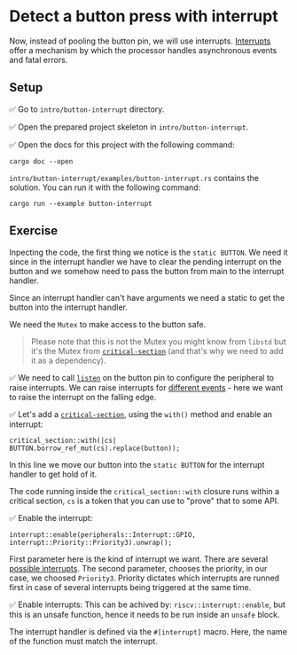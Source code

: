 # Detect a button press with interrupt

Now, instead of pooling the button pin, we will use interrupts. [Interrupts] offer a mechanism by which the processor handles asynchronous events and fatal errors.


## Setup

✅ Go to `intro/button-interrupt` directory.

✅ Open the prepared project skeleton in `intro/button-interrupt`.

✅ Open the docs for this project with the following command:

```
cargo doc --open
```

`intro/button-interrupt/examples/button-interrupt.rs` contains the solution. You can run it with the following command:

```shell
cargo run --example button-interrupt
```

## Exercise

Inpecting the code, the first thing we notice is the `static BUTTON`. We need it since in the interrupt handler we have to clear the pending interrupt on the button and we somehow need to pass the button from main to the interrupt handler.

Since an interrupt handler can't have arguments we need a static to get the button into the interrupt handler.

We need the `Mutex` to make access to the button safe.

> Please note that this is not the Mutex you might know from `libstd` but it's the Mutex from [`critical-section`] (and that's why we need to add it as a dependency).

✅ We need to call [`listen`][listen] on the button pin to configure the peripheral to raise interrupts. We can raise interrupts for [different events][events] - here we want to raise the interrupt on the falling edge.

✅ Let's add a [`critical-section`], using the `with()` method and enable an interrupt:

```rust,ignore
critical_section::with(|cs| BUTTON.borrow_ref_mut(cs).replace(button));
```
In this line we move our button into the `static BUTTON` for the interrupt handler to get hold of it.

The code running inside the `critical_section::with` closure runs within a critical section,
`cs` is a token that you can use to "prove" that to some API.

✅ Enable the interrupt:

```rust,ignore
interrupt::enable(peripherals::Interrupt::GPIO, interrupt::Priority::Priority3).unwrap();
```

First parameter here is the kind of interrupt we want. There are several [possible interrupts].
The second parameter, chooses the priority, in our case, we choosed `Priority3`. Priority dictates which interrupts are runned first in case of several interrupts being triggered at the same time.

✅ Enable interrupts: This can be achived by: `riscv::interrupt::enable`, but this is an unsafe
function, hence it needs to be run inside an `unsafe` block.

The interrupt handler is defined via the `#[interrupt]` macro.
Here, the name of the function must match the interrupt.

[listen]: https://docs.rs/esp32c3-hal/latest/esp32c3_hal/prelude/trait._esp_hal_gpio_Pin.html#method.listen
[Interrupts]: https://docs.rust-embedded.org/book/start/interrupts.html
[`critical-section`]: https://crates.io/crates/critical-section
[possible interrupts]: https://docs.rs/esp32c3/0.5.1/esp32c3/enum.Interrupt.html
[events]: https://docs.rs/esp32c3-hal/latest/esp32c3_hal/gpio/enum.Event.html#variants
